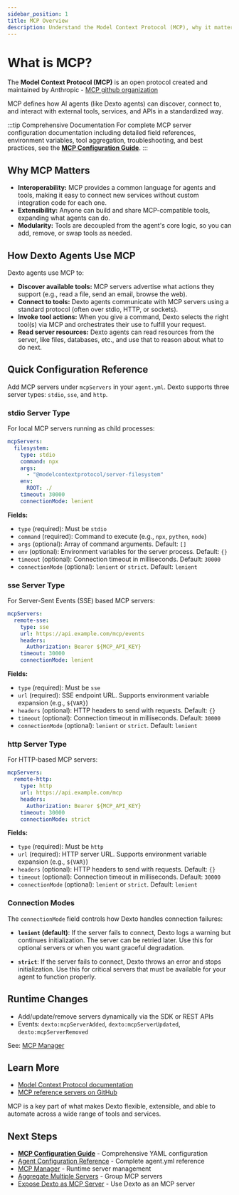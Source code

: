 ```yaml
---
sidebar_position: 1
title: MCP Overview
description: Understand the Model Context Protocol (MCP), why it matters, and how Dexto integrates with MCP servers and tools.
---
```


# What is MCP?

The **Model Context Protocol (MCP)** is an open protocol created and maintained by Anthropic - [MCP github organization](https://github.com/modelcontextprotocol)

MCP defines how AI agents (like Dexto agents) can discover, connect to, and interact with external tools, services, and APIs in a standardized way.

:::tip Comprehensive Documentation
For complete MCP server configuration documentation including detailed field references, environment variables, tool aggregation, troubleshooting, and best practices, see the **[MCP Configuration Guide](../guides/configuring-dexto/mcpConfiguration.md)**.
:::

## Why MCP Matters

- **Interoperability:** MCP provides a common language for agents and tools, making it easy to connect new services without custom integration code for each one.
- **Extensibility:** Anyone can build and share MCP-compatible tools, expanding what agents can do.
- **Modularity:** Tools are decoupled from the agent's core logic, so you can add, remove, or swap tools as needed.

## How Dexto Agents Use MCP

Dexto agents use MCP to:
- **Discover available tools:** MCP servers advertise what actions they support (e.g., read a file, send an email, browse the web).
- **Connect to tools:** Dexto agents communicate with MCP servers using a standard protocol (often over stdio, HTTP, or sockets).
- **Invoke tool actions:** When you give a command, Dexto selects the right tool(s) via MCP and orchestrates their use to fulfill your request.
- **Read server resources:** Dexto agents can read resources from the server, like files, databases, etc., and use that to reason about what to do next.

## Quick Configuration Reference

Add MCP servers under `mcpServers` in your `agent.yml`. Dexto supports three server types: `stdio`, `sse`, and `http`.

### stdio Server Type

For local MCP servers running as child processes:

```yaml
mcpServers:
  filesystem:
    type: stdio
    command: npx
    args:
      - "@modelcontextprotocol/server-filesystem"
    env:
      ROOT: ./
    timeout: 30000
    connectionMode: lenient
```

**Fields:**
- `type` (required): Must be `stdio`
- `command` (required): Command to execute (e.g., `npx`, `python`, `node`)
- `args` (optional): Array of command arguments. Default: `[]`
- `env` (optional): Environment variables for the server process. Default: `{}`
- `timeout` (optional): Connection timeout in milliseconds. Default: `30000`
- `connectionMode` (optional): `lenient` or `strict`. Default: `lenient`

### sse Server Type

For Server-Sent Events (SSE) based MCP servers:

```yaml
mcpServers:
  remote-sse:
    type: sse
    url: https://api.example.com/mcp/events
    headers:
      Authorization: Bearer ${MCP_API_KEY}
    timeout: 30000
    connectionMode: lenient
```

**Fields:**
- `type` (required): Must be `sse`
- `url` (required): SSE endpoint URL. Supports environment variable expansion (e.g., `${VAR}`)
- `headers` (optional): HTTP headers to send with requests. Default: `{}`
- `timeout` (optional): Connection timeout in milliseconds. Default: `30000`
- `connectionMode` (optional): `lenient` or `strict`. Default: `lenient`

### http Server Type

For HTTP-based MCP servers:

```yaml
mcpServers:
  remote-http:
    type: http
    url: https://api.example.com/mcp
    headers:
      Authorization: Bearer ${MCP_API_KEY}
    timeout: 30000
    connectionMode: strict
```

**Fields:**
- `type` (required): Must be `http`
- `url` (required): HTTP server URL. Supports environment variable expansion (e.g., `${VAR}`)
- `headers` (optional): HTTP headers to send with requests. Default: `{}`
- `timeout` (optional): Connection timeout in milliseconds. Default: `30000`
- `connectionMode` (optional): `lenient` or `strict`. Default: `lenient`

### Connection Modes

The `connectionMode` field controls how Dexto handles connection failures:

- **`lenient` (default)**: If the server fails to connect, Dexto logs a warning but continues initialization. The server can be retried later. Use this for optional servers or when you want graceful degradation.

- **`strict`**: If the server fails to connect, Dexto throws an error and stops initialization. Use this for critical servers that must be available for your agent to function properly.

## Runtime Changes

- Add/update/remove servers dynamically via the SDK or REST APIs
- Events: `dexto:mcpServerAdded`, `dexto:mcpServerUpdated`, `dexto:mcpServerRemoved`

See: [MCP Manager](./mcp-manager.md)

## Learn More

- [Model Context Protocol documentation](https://modelcontextprotocol.io/introduction)
- [MCP reference servers on GitHub](https://github.com/modelcontextprotocol/reference-servers)

MCP is a key part of what makes Dexto flexible, extensible, and able to automate across a wide range of tools and services.

## Next Steps

- **[MCP Configuration Guide](../guides/configuring-dexto/mcpConfiguration.md)** - Comprehensive YAML configuration
- [Agent Configuration Reference](../guides/configuring-dexto/agent-yml.md) - Complete agent.yml reference
- [MCP Manager](./mcp-manager.md) - Runtime server management
- [Aggregate Multiple Servers](./dexto-group-mcp-servers.md) - Group MCP servers
- [Expose Dexto as MCP Server](./dexto-as-mcp-server.md) - Use Dexto as an MCP server
